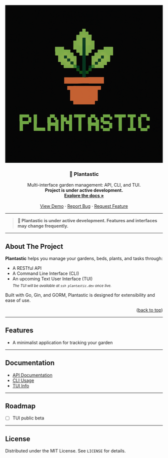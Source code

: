 <div align="center">
  <a href="https://github.com/zjpiazza/plantastic">
    <img src="assets/logo-pixelated.png" alt="Logo">
  </a>

<h3 align="center">🌱 Plantastic</h3>

  <p align="center">
    Multi-interface garden management: API, CLI, and TUI.
    <br />
    <b>Project is under active development.</b>
    <br />
    <a href="https://github.com/yourusername/plantastic"><strong>Explore the docs »</strong></a>
    <br />
    <br />
    <a href="https://github.com/yourusername/plantastic">View Demo</a>
    &middot;
    <a href="https://github.com/yourusername/plantastic/issues/new?labels=bug&template=bug-report---.md">Report Bug</a>
    &middot;
    <a href="https://github.com/yourusername/plantastic/issues/new?labels=enhancement&template=feature-request---.md">Request Feature</a>
  </p>
</div>

---

> **🚧 Plantastic is under active development. Features and interfaces may change frequently.**

---

## About The Project

**Plantastic** helps you manage your gardens, beds, plants, and tasks through:
- A RESTful API
- A Command Line Interface (CLI)
- An upcoming Text User Interface (TUI)  
  <sub>_The TUI will be available at `ssh plantastic.dev` once live._</sub>

Built with Go, Gin, and GORM, Plantastic is designed for extensibility and ease of use.

<p align="right">(<a href="#readme-top">back to top</a>)</p>

---

## Features

- A minimalist application for tracking your garden

---

## Documentation

- [API Documentation](docs/API.md)  
- [CLI Usage](docs/CLI.md)  
- [TUI Info](docs/TUI.md)

---

## Roadmap

- [ ] TUI public beta


---

## License

Distributed under the MIT License. See `LICENSE` for details.